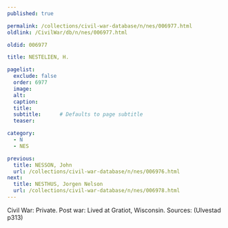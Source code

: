 ```yaml
---
published: true

permalink: /collections/civil-war-database/n/nes/006977.html
oldlink: /CivilWar/db/n/nes/006977.html

oldid: 006977

title: NESTELIEN, H.

pagelist:
  exclude: false
  order: 6977
  image: 
  alt:
  caption:
  title:
  subtitle:      # Defaults to page subtitle
  teaser:

category: 
  - N 
  - NES

previous:
  title: NESSON, John
  url: /collections/civil-war-database/n/nes/006976.html  
next:
  title: NESTHUS, Jorgen Nelson
  url: /collections/civil-war-database/n/nes/006978.html   
---
```

Civil War: Private. Post war: Lived at Gratiot, Wisconsin. Sources: (Ulvestad p313)